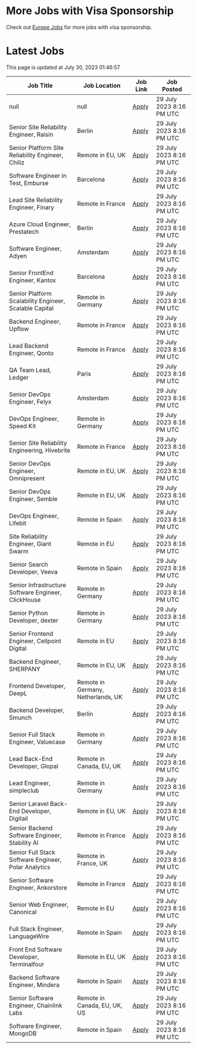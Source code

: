 # More Jobs with Visa Sponsorship

Check out [Europe Jobs](https://github.com/sureshparimi/europejobs#latest-jobs) for more jobs with visa sponsorship.

# Latest Jobs

This page is updated at July 30, 2023 01:46:57

| Job Title | Job Location | Job Link | Job Posted |
| --- | --- | --- | --- |
| null | null | [Apply](null) | 29 July 2023  8:16 PM UTC |
| Senior Site Reliability Engineer, Raisin | Berlin | [Apply](https://raisin.jobs.personio.de/job/870751?language=en&utm_source=Otta) | 29 July 2023  8:16 PM UTC |
| Senior Platform Site Reliability Engineer, Chiliz | Remote in EU, UK | [Apply](https://chiliz.bamboohr.com/careers/268?utm_source=Otta) | 29 July 2023  8:16 PM UTC |
| Software Engineer in Test, Emburse | Barcelona | [Apply](https://jobs.lever.co/emburse/dde91e07-a225-4f07-ab86-49234f5663d3?lever-source=Otta) | 29 July 2023  8:16 PM UTC |
| Lead Site Reliability Engineer, Finary | Remote in France | [Apply](https://jobs.ashbyhq.com/finary/d17a0d99-e6b9-420a-b719-0fa6cb06dfc9?utm_source=Otta) | 29 July 2023  8:16 PM UTC |
| Azure Cloud Engineer, Prestatech | Berlin | [Apply](https://prestatech.viterbit.site/azure-cloud-engineer-7ioLEx0Z0Udo7LBT/?utm_source=Otta) | 29 July 2023  8:16 PM UTC |
| Software Engineer, Adyen | Amsterdam | [Apply](https://boards.greenhouse.io/adyen/jobs/5044061?utm_source=Otta) | 29 July 2023  8:16 PM UTC |
| Senior FrontEnd Engineer, Kantox | Barcelona | [Apply](https://apply.workable.com/kantox/j/1B59A192A0/?utm_source=Otta) | 29 July 2023  8:16 PM UTC |
| Senior Platform Scalability Engineer, Scalable Capital | Remote in Germany | [Apply](https://jobs.smartrecruiters.com/ScalableGmbH/743999918955323--senior-platform-scalability-engineer-m-f-x-onsite-or-remote-in-germany-?utm_source=Otta) | 29 July 2023  8:16 PM UTC |
| Backend Engineer, Upflow | Remote in France | [Apply](https://jobs.ashbyhq.com/upflow/fc951a7e-b037-4e81-99c7-a5dae96c2e54?utm_source=Otta) | 29 July 2023  8:16 PM UTC |
| Lead Backend Engineer, Qonto | Remote in France | [Apply](https://jobs.lever.co/qonto/677eed9c-68b0-4fe2-9f38-34dc75acb990?lever-source=Otta) | 29 July 2023  8:16 PM UTC |
| QA Team Lead, Ledger | Paris | [Apply](https://jobs.lever.co/ledger/7788d186-9653-4d25-87f4-6e5b2340300d?lever-source=Otta) | 29 July 2023  8:16 PM UTC |
| Senior DevOps Engineer, Felyx | Amsterdam | [Apply](https://jobs.smartrecruiters.com/Felyx/743999919423361-senior-devops-engineer-cloud-platform?utm_source=Otta) | 29 July 2023  8:16 PM UTC |
| DevOps Engineer, Speed Kit | Remote in Germany | [Apply](https://join.com/companies/baqend/8665684-devops-engineer-all-genders-remote-or-hamburg?utm_source=Otta) | 29 July 2023  8:16 PM UTC |
| Senior Site Reliability Engineering, Hivebrite | Remote in France | [Apply](https://jobs.lever.co/hivebrite/2d08924a-25c3-47f5-92c2-3cabf9fea96b?lever-source=Otta) | 29 July 2023  8:16 PM UTC |
| Senior DevOps Engineer, Omnipresent | Remote in EU, UK | [Apply](https://www.omnipresent.com/jobs?gh_jid=4197121101&gh_src=51b52a62teu) | 29 July 2023  8:16 PM UTC |
| Senior DevOps Engineer, Semble | Remote in EU, UK | [Apply](https://semble.bamboohr.com/careers/69?utm_source=Otta) | 29 July 2023  8:16 PM UTC |
| DevOps Engineer, Lifebit | Remote in Spain | [Apply](https://apply.workable.com/lifebit-biotech-ltd/j/E6B207C301/?utm_source=Otta) | 29 July 2023  8:16 PM UTC |
| Site Reliability Engineer, Giant Swarm | Remote in EU | [Apply](https://giant-swarm.jobs.personio.de/job/180887?language=en&utm_source=Otta) | 29 July 2023  8:16 PM UTC |
| Senior Search Developer, Veeva | Remote in Spain | [Apply](https://jobs.lever.co/veeva/aafe1a7d-b897-49cc-af19-b0f36e42b319?lever-source=Otta) | 29 July 2023  8:16 PM UTC |
| Senior Infrastructure Software Engineer, ClickHouse | Remote in Germany | [Apply](https://boards.greenhouse.io/clickhouse/jobs/4842567004?utm_source=Otta) | 29 July 2023  8:16 PM UTC |
| Senior Python Developer, dexter | Remote in Germany | [Apply](https://join.com/companies/dexter-health/8637627-senior-python-developer-cloud-and-microservices-remote?utm_source=Otta) | 29 July 2023  8:16 PM UTC |
| Senior Frontend Engineer, Cellpoint Digital | Remote in EU | [Apply](https://cellpointdigital.bamboohr.com/careers/133?utm_source=Otta) | 29 July 2023  8:16 PM UTC |
| Backend Engineer, SHERPANY | Remote in EU, UK | [Apply](https://join.com/companies/sherpany/8624398-backend-engineer-europe-remote?utm_source=Otta) | 29 July 2023  8:16 PM UTC |
| Frontend Developer, DeepL | Remote in Germany, Netherlands, UK | [Apply](https://jobs.deepl.com/o/frontend-developer-fmd-ger-uk-nl-or-pl-4?utm_source=Otta) | 29 July 2023  8:16 PM UTC |
| Backend Developer, Smunch | Berlin | [Apply](https://smunch.jobs.personio.de/job/245013?language=en&utm_source=Otta) | 29 July 2023  8:16 PM UTC |
| Senior Full Stack Engineer, Valuecase | Remote in Germany | [Apply](https://join.com/companies/valuecase/8617078-senior-full-stack-engineer-with-frontend-focus-all-genders?utm_source=Otta) | 29 July 2023  8:16 PM UTC |
| Lead Back-End Developer, Glopal | Remote in Canada, EU, UK | [Apply](https://glopal.bamboohr.com/careers/69?utm_source=Otta) | 29 July 2023  8:16 PM UTC |
| Lead Engineer, simpleclub | Remote in Germany | [Apply](https://simpleclub.pinpointhq.com/en/postings/4e61d7b0-d7e3-4623-8630-b274c6ca4cf3?utm_source=Otta) | 29 July 2023  8:16 PM UTC |
| Senior Laravel Back-End Developer, Digitail | Remote in EU, UK | [Apply](https://digitail.io/?utm_source=otta.com) | 29 July 2023  8:16 PM UTC |
| Senior Backend Software Engineer, Stability AI | Remote in France | [Apply](http://stability.ai/careers?gh_jid=4166152101&utm_source=Otta) | 29 July 2023  8:16 PM UTC |
| Senior Full Stack Software Engineer, Polar Analytics | Remote in France, UK | [Apply](https://jobs.ashbyhq.com/polaranalytics/671fbf44-3b1c-4f73-8e36-8b9f51425a9d?utm_source=Otta) | 29 July 2023  8:16 PM UTC |
| Senior Software Engineer, Ankorstore | Remote in France | [Apply](https://jobs.ashbyhq.com/Ankorstore/4c8d5aba-fbb3-46fb-89d7-dda2c9d4afa0?utm_source=Otta) | 29 July 2023  8:16 PM UTC |
| Senior Web Engineer, Canonical | Remote in EU | [Apply](https://boards.greenhouse.io/canonical/jobs/4417916?utm_source=Otta) | 29 July 2023  8:16 PM UTC |
| Full Stack Engineer, LanguageWire | Remote in Spain | [Apply](https://apply.workable.com/languagewire/j/5CBA056B84/?utm_source=Otta) | 29 July 2023  8:16 PM UTC |
| Front End Software Developer, Terminalfour | Remote in EU, UK | [Apply](https://terminalfour.hirehive.com/job/110716/front-end-software-developer-remote-remote-europe?utm_source=Otta) | 29 July 2023  8:16 PM UTC |
| Backend Software Engineer, Mindera | Remote in Spain | [Apply](https://apply.workable.com/minderacraft/j/BC8AFCC526/?utm_source=Otta) | 29 July 2023  8:16 PM UTC |
| Senior Software Engineer, Chainlink Labs | Remote in Canada, EU, UK, US | [Apply](https://jobs.lever.co/chainlink/24b51d24-e2b5-4f77-a782-a41f3dffd768?lever-source=Otta) | 29 July 2023  8:16 PM UTC |
| Software Engineer, MongoDB | Remote in Spain | [Apply](https://www.mongodb.com/careers/job/?gh_jid=5043254&utm_source=Otta) | 29 July 2023  8:16 PM UTC |
